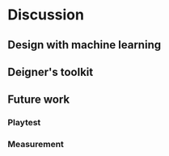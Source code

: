 # Discussion
## Design with machine learning
## Deigner's toolkit
## Future work
### Playtest
### Measurement
